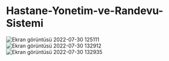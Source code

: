 # Hastane-Yonetim-ve-Randevu-Sistemi

![Ekran görüntüsü 2022-07-30 125111](https://user-images.githubusercontent.com/91667950/181905855-e064b65d-ddeb-4045-b3b7-cfeaa06b94cf.png)
![Ekran görüntüsü 2022-07-30 132912](https://user-images.githubusercontent.com/91667950/181906364-e5a098f9-56e4-45e2-b955-b18aed74a599.png)
![Ekran görüntüsü 2022-07-30 132935](https://user-images.githubusercontent.com/91667950/181906363-3387825c-3eaa-49ec-a84f-9290c35aea8c.png)

